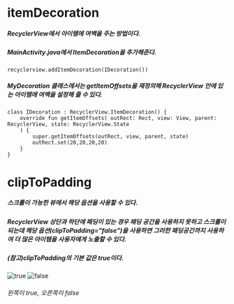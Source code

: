 # itemDecoration

##### RecyclerView에서 아이템에 여백을 주는 방법이다.

##### MainActivity.java에서 ItemDecoration을 추가해준다.

```
recyclerview.addItemDecoration(IDecoration())
```

##### MyDecoration 클래스에서는 getItemOffsets을 재정의해 RecyclerView 안에 있는 아이템에 여백을 설정해 줄 수 있다.

```
class IDecoration : RecyclerView.ItemDecoration() {
    override fun getItemOffsets( outRect: Rect, view: View, parent: RecyclerView, state: RecyclerView.State
    ) {
        super.getItemOffsets(outRect, view, parent, state)
        outRect.set(20,20,20,20)
    }
}
```

# clipToPadding

##### 스크롤이 가능한 뷰에서 해당 옵션을 사용할 수 있다.

##### RecyclerView 상단과 하단에 패딩이 있는 경우 패딩 공간을 사용하지 못하고 스크롤이 되는데 해당 옵션(clipToPadding="false")을 사용하면 그러한 패딩공간까지 사용하여 더 많은 아이템을 사용자에게 노출할 수 있다.

##### (참고)clipToPadding의 기본 값은 true이다.




![true](https://user-images.githubusercontent.com/61824695/81410941-8e718d00-917c-11ea-8d92-ad67ac60d91c.JPG)
![false](https://user-images.githubusercontent.com/61824695/81411189-fd4ee600-917c-11ea-8853-f8c2ef4ca9d9.JPG)



###### 왼쪽이 true, 오른쪽이 false
